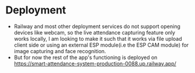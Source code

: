 # Deployment
- Railway and most other deployment services do not support opening devices like webcam, so the live attendance capturing feature only works locally, I am looking to make it such that it works via file upload client side or using an external ESP module(i.e the ESP CAM module) for image capturing and face recognition.
- But for now the rest of the app's functioning is deployed on https://smart-attendance-system-production-0088.up.railway.app/
